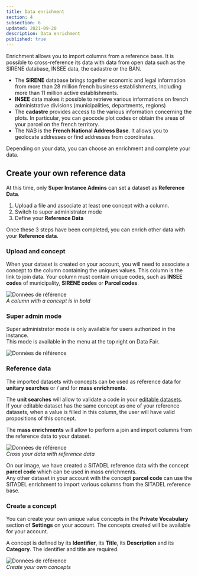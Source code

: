 ```yaml
---
title: Data enrichment
section: 4
subsection: 6
updated: 2021-09-20
description: Data enrichment
published: true
---
```



Enrichment allows you to import columns from a reference base. It is possible to cross-reference its data with data from open data such as the SIRENE database, INSEE data, the cadastre or the BAN.


* The **SIRENE** database brings together economic and legal information from more than 28 million french business establishments, including more than 11 million active establishments.
* **INSEE** data makes it possible to retrieve various informations on french administrative divisions (municipalities, departments, regions)
* The **cadastre** provides access to the various information concerning the plots. In particular, you can geocode plot codes or obtain the areas of your parcel on the french territory.
* The NAB is the **French National Address Base**. It allows you to geolocate addresses or find addresses from coordinates.


Depending on your data, you can choose an enrichment and complete your data.

## Create your own reference data

At this time, only **Super Instance Admins** can set a dataset as **Reference Data**.

1. Upload a file and associate at least one concept with a column.
2. Switch to super administrator mode
3. Define your **Reference Data**

Once these 3 steps have been completed, you can enrich other data with your **Reference data**.

### Upload and concept

When your dataset is created on your account, you will need to associate a concept to the column containing the uniques values. This column is the link to join data. Your column must contain unique codes, such as **INSEE codes** of municipality, **SIRENE codes** or **Parcel codes**.  

![Données de référence](./images/user-guide-backoffice/enrichment-concept.jpg)  
*A column with a concept is in bold*

### Super admin mode

Super administrator mode is only available for users authorized in the instance.  
This mode is available in the menu at the top right on Data Fair.

![Données de référence](./images/user-guide-backoffice/enrichment-superadmin.jpg)


### Reference data

The imported datasets with concepts can be used as reference data for **unitary searches** or / and for **mass enrichments**.  

The **unit searches** will allow to validate a code in your [editable datasets](./user-guide-backoffice/import-dataset).  
If your editable dataset has the same concept as one of your reference datasets, when a value is filled in this column, the user will have valid propositions of this concept.


The **mass enrichments** will allow to perform a join and import columns from the reference data to your dataset.

![Données de référence](./images/user-guide-backoffice/enrichment-master-data.jpg)  
*Cross your data with reference data*

On our image, we have created a SITADEL reference data with the concept **parcel code** which can be used in mass enrichments.  
Any other dataset in your account with the concept **parcel code** can use the SITADEL enrichment to import various columns from the SITADEL reference base.


### Create a concept


You can create your own unique value concepts in the **Private Vocabulary** section of **Settings** on your account. The concepts created will be available for your account.

A concept is defined by its **Identifier**, its **Title**, its **Description** and its **Category**. The identifier and title are required.

![Données de référence](./images/user-guide-backoffice/enrichment-vocabulaire.jpg)  
*Create your own concepts*
